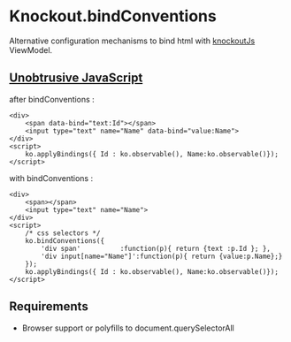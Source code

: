 # Knockout.bindConventions

Alternative configuration mechanisms to bind html with [knockoutJs](http://knockoutjs.com/) ViewModel.


[Unobtrusive JavaScript](http://en.wikipedia.org/wiki/Unobtrusive_JavaScript)
---

after bindConventions :

	<div>
		<span data-bind="text:Id"></span>
		<input type="text" name="Name" data-bind="value:Name">
	</div>
	<script>
		ko.applyBindings({ Id : ko.observable(), Name:ko.observable()});
	</script>

with bindConventions :

	<div>
		<span></span>
		<input type="text" name="Name">
	</div>
	<script>
		/* css selectors */
		ko.bindConventions({
			'div span'		    :function(p){ return {text :p.Id }; },
			'div input[name="Name"]':function(p){ return {value:p.Name};}
		});
		ko.applyBindings({ Id : ko.observable(), Name:ko.observable()});
	</script>


Requirements
---
- Browser support or polyfills to document.querySelectorAll